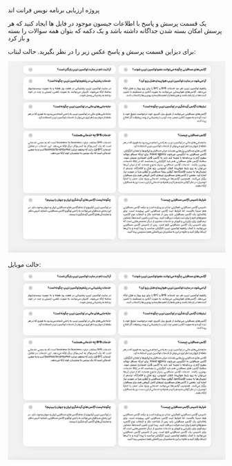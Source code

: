 پروژه ارزیابی برنامه نویس فرانت اند

یک قسمت پرسش و پاسخ با اطلاعات جیسون موجود در فایل ها ایجاد کنید که هر پرسش امکان بسته شدن جداگانه داشته باشد و یک دکمه که بتوان همه سوالات را بسته و باز کرد 

برای دیزاین قسمت پرسش و پاسخ عکس زیر را در نظر بگیرید.
حالت لبتاب:

![alt text](https://raw.githubusercontent.com/erfank245/frontend-project/main/q%26a.jpg)

حالت موبایل:
![alt text](https://raw.githubusercontent.com/erfank245/frontend-project/main/q%26a.jpg)
